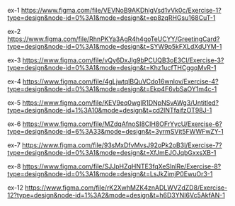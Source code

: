 ex-1 https://www.figma.com/file/VEVNoB9AKDhlgVsd1vVk0c/Exercise-1?type=design&node-id=0%3A1&mode=design&t=ep8zqRHGsu168CuT-1

ex-2 https://www.figma.com/file/RhnPKYa3AgR4h4goTeUCYY/GreetingCard?type=design&node-id=0%3A1&mode=design&t=SYW9p5kFXLdXdUYM-1

ex-3 https://www.figma.com/file/vQy6DxJlg9bPCUQB3oE3Cl/Exercise-3?type=design&node-id=0%3A1&mode=design&t=Khz1ucfTHCggqMvR-1

ex-4 https://www.figma.com/file/4gLjwtqlBQuVCdo16wnlov/Exercise-4?type=design&node-id=0%3A1&mode=design&t=Ekp4F6vbSaOY1m4c-1

ex-5 https://www.figma.com/file/KEV9eq0wgIR1DNpNSvAWg3/Untitled?type=design&node-id=1%3A10&mode=design&t=cd2lNTfaifzOT98J-1

ex-6 https://www.figma.com/file/MZdqAfnoSI8ClH8OFrYycU/Exercise-6?type=design&node-id=6%3A33&mode=design&t=3yrmSVit5FWWFwZY-1

ex-7 https://www.figma.com/file/93sMxDfvMvsJ92oPk2oB3l/Exercise-7?type=design&node-id=0%3A1&mode=design&t=XfJmEJOJqbGxxsXB-1

ex-8 https://www.figma.com/file/SJJpHZqHNTE3fqXeSlnlRe/Exercise-8?type=design&node-id=0%3A1&mode=design&t=LsJkZimjP0EwuOr3-1

ex-12 https://www.figma.com/file/rK2XwhMZK4znADLWVZdZD8/Exercise-12?type=design&node-id=1%3A2&mode=design&t=h6D3YNI6Vc5AkfAN-1

